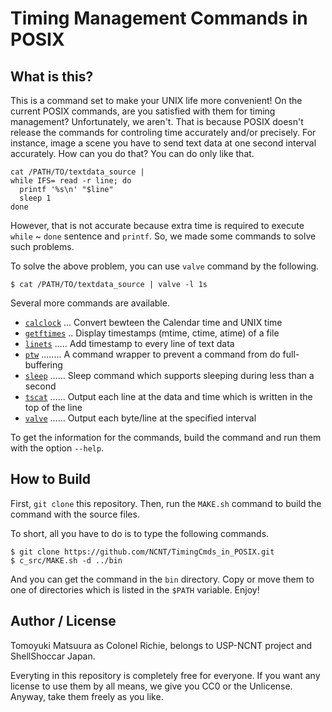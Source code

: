 # Timing Management Commands in POSIX

## What is this?

This is a command set to make your UNIX life more convenient! On the current POSIX commands, are you satisfied with them for timing management? Unfortunately, we aren't. That is because POSIX doesn't release the commands for controling time accurately and/or precisely. For instance, image a scene you have to send text data at one second interval accurately. How can you do that? You can do only like that.

```sh:
cat /PATH/TO/textdata_source |
while IFS= read -r line; do
  printf '%s\n' "$line"
  sleep 1
done
```

However, that is not accurate because extra time is required to execute `while` ~ `done` sentence and `printf`. So, we made some commands to solve such problems.

To solve the above problem, you can use `valve` command by the following.

```sh:
$ cat /PATH/TO/textdata_source | valve -l 1s
```

Several more commands are available.

* [`calclock`](bin/calclock) ... Convert bewteen the Calendar time and UNIX time
* [`getftimes`](c_src/getftimes) .. Display timestamps (mtime, ctime, atime) of a file
* [`linets`](c_src/linets) ..... Add timestamp to every line of text data
* [`ptw`](c_src/ptw) ........ A command wrapper to prevent a command from do full-buffering
* [`sleep`](c_src/sleep) ...... Sleep command which supports sleeping during less than a second
* [`tscat`](c_src/tscat) ...... Output each line at the data and time which is written in the top of the line
* [`valve`](c_src/valve) ...... Output each byte/line at the specified interval

To get the information for the commands, build the command and run them with the option `--help`.

## How to Build

First, `git clone` this repository. Then, run the `MAKE.sh` command to build the command with the source files.

To short, all you have to do is to type the following commands.

```sh:
$ git clone https://github.com/NCNT/TimingCmds_in_POSIX.git
$ c_src/MAKE.sh -d ../bin
```

And you can get the command in the `bin` directory. Copy or move them to one of directories which is listed in the `$PATH` variable.
Enjoy!

## Author / License

Tomoyuki Matsuura as Colonel Richie, belongs to USP-NCNT project and ShellShoccar Japan.

Everyting in this repository is completely free for everyone. If you want any license to use them by all means, we give you CC0 or the Unlicense. Anyway, take them freely as you like.